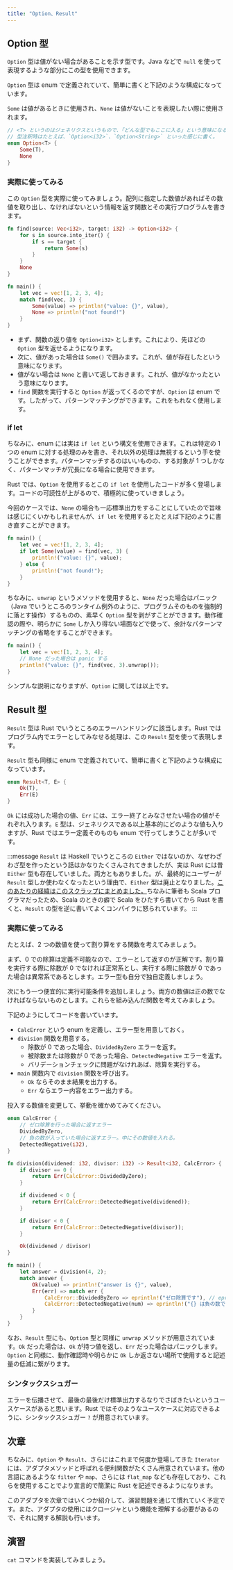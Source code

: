 ```yaml
---
title: "Option、Result"
---
```


## Option 型

`Option` 型は値がない場合があることを示す型です。Java などで `null` を使って表現するような部分にこの型を使用できます。

`Option` 型は enum で定義されていて、簡単に書くと下記のような構成になっています。

`Some` は値があるときに使用され、`None` は値がないことを表現したい際に使用されます。

```rust
// <T> というのはジェネリクスというもので、「どんな型でもここに入る」という意味になる。
// 型注釈時はたとえば、`Option<i32>`、`Option<String>` といった感じに書く。
enum Option<T> {
    Some(T),
    None
}
```

### 実際に使ってみる

この `Option` 型を実際に使ってみましょう。配列に指定した数値があればその数値を取り出し、なければないという情報を返す関数とその実行プログラムを書きます。

```rust
fn find(source: Vec<i32>, target: i32) -> Option<i32> {
    for s in source.into_iter() {
        if s == target {
            return Some(s)
        }
    }
    None
}

fn main() {
    let vec = vec![1, 2, 3, 4];
    match find(vec, 3) {
        Some(value) => println!("value: {}", value),
        None => println!("not found!")
    }
}
```

- まず、関数の返り値を `Option<i32>` とします。これにより、先ほどの `Option` 型を返せるようになります。
- 次に、値があった場合は `Some()` で囲みます。これが、値が存在したという意味になります。
- 値がない場合は `None` と書いて返しておきます。これが、値がなかったという意味になります。
- `find` 関数を実行すると `Option` が返ってくるのですが、`Option` は enum です。したがって、パターンマッチングができます。これをもれなく使用します。

### if let

ちなみに、enum には実は `if let` という構文を使用できます。これは特定の 1 つの enum に対する処理のみを書き、それ以外の処理は無視するという手を使うことができます。パターンマッチするのはいいものの、する対象が 1 つしかなく、パターンマッチが冗長になる場合に使用できます。

Rust では、`Option` を使用するとこの `if let` を使用したコードが多く登場します。コードの可読性が上がるので、積極的に使っていきましょう。

今回のケースでは、`None` の場合も一応標準出力をすることにしていたので旨味は感じにくいかもしれませんが、`if let` を使用するとたとえば下記のように書き直すことができます。

```rust
fn main() {
    let vec = vec![1, 2, 3, 4];
    if let Some(value) = find(vec, 3) {
        println!("value: {}", value);
    } else {
        println!("not found!");
    }
}
```

ちなみに、`unwrap` というメソッドを使用すると、`None` だった場合はパニック（Java でいうところのランタイム例外のように、プログラムそのものを強制的に落とす操作）するものの、素早く `Option` 型を剥がすことができます。動作確認の際や、明らかに `Some` しか入り得ない場面などで使って、余計なパターンマッチングの省略をすることができます。

```rust
fn main() {
    let vec = vec![1, 2, 3, 4];
    // None だった場合は panic する
    println!("value: {}", find(vec, 3).unwrap());
}
```

シンプルな説明になりますが、`Option` に関しては以上です。

## Result 型

`Result` 型は Rust でいうところのエラーハンドリングに該当します。Rust ではプログラム内でエラーとしてみなせる処理は、この `Result` 型を使って表現します。

`Result` 型も同様に enum で定義されていて、簡単に書くと下記のような構成になっています。

```rust
enum Result<T, E> {
    Ok(T),
    Err(E)
}
```

`Ok` には成功した場合の値、`Err` には、エラー終了とみなさせたい場合の値がそれぞれ入ります。`E` 型は、ジェネリクスである以上基本的にどのような値も入りますが、Rust ではエラー定義そのものも enum で行ってしまうことが多いです。

:::message
`Result` は Haskell でいうところの `Either` ではないのか、なぜわざわざ型を作ったという話はかなりたくさんされてきましたが、実は Rust には昔 `Either` 型も存在していました。両方ともありました。が、最終的にユーザーが `Result` 型しか使わなくなったという理由で、`Either` 型は廃止となりました。[このあたりの経緯はこのスクラップにまとめました。](https://zenn.dev/helloyuki/scraps/e5af11fecac719)ちなみに筆者も Scala プログラマだったため、Scala のときの癖で Scala をひたすら書いてから Rust を書くと、`Result` の型を逆に書いてよくコンパイラに怒られています。
:::

### 実際に使ってみる

たとえば、2 つの数値を使って割り算をする関数を考えてみましょう。

まず、0 での除算は定義不可能なので、エラーとして返すのが正解です。割り算を実行する際に除数が 0 でなければ正常系とし、実行する際に除数が 0 であった場合は異常系であるとします。エラー型も自分で独自定義しましょう。

次にもう一つ便宜的に実行可能条件を追加しましょう。両方の数値は正の数でなければならないものとします。これらを組み込んだ関数を考えてみましょう。

下記のようにしてコードを書いています。

- `CalcError` という enum を定義し、エラー型を用意しておく。
- `division` 関数を用意する。
  - 除数が 0 であった場合、`DividedByZero` エラーを返す。
  - 被除数または除数が 0 であった場合、`DetectedNegative` エラーを返す。
  - バリデーションチェックに問題がなけれあば、除算を実行する。
- `main` 関数内で `division` 関数を呼び出す。
  - `Ok` ならそのまま結果を出力する。
  - `Err` ならエラー内容をエラー出力する。

投入する数値を変更して、挙動を確かめてみてください。

```rust
enum CalcError {
    // ゼロ除算を行った場合に返すエラー
    DividedByZero,
    // 負の数が入っていた場合に返すエラー。中にその数値を入れる。
    DetectedNegative(i32),
}

fn division(dividened: i32, divisor: i32) -> Result<i32, CalcError> {
    if divisor == 0 {
        return Err(CalcError::DividedByZero);
    }

    if dividened < 0 {
        return Err(CalcError::DetectedNegative(dividened));
    }

    if divisor < 0 {
        return Err(CalcError::DetectedNegative(divisor));
    }

    Ok(dividened / divisor)
}

fn main() {
    let answer = division(4, 2);
    match answer {
        Ok(value) => println!("answer is {}", value),
        Err(err) => match err {
            CalcError::DividedByZero => eprintln!("ゼロ除算です"), // eprintln! マクロはエラー出力をできる。
            CalcError::DetectedNegative(num) => eprintln!("{} は負の数です。負の数は入れられません。", num)
        }
    }
}
```

なお、`Result` 型にも、`Option` 型と同様に `unwrap` メソッドが用意されています。`Ok` だった場合は、`Ok` が持つ値を返し、`Err` だった場合はパニックします。`Option` と同様に、動作確認時や明らかに `Ok` しか返さない場所で使用すると記述量の低減に繋がります。

### シンタックスシュガー

エラーを伝播させて、最後の最後だけ標準出力するなりでさばきたいというユースケースがあると思います。Rust ではそのようなユースケースに対応できるように、シンタックスシュガー `?` が用意されています。

## 次章

ちなみに、`Option` や `Result`、さらにはこれまで何度か登場してきた `Iterator` には、アダプタメソッドと呼ばれる便利関数がたくさん用意されています。他の言語にあるような `filter` や `map`、さらには `flat_map` なども存在しており、これらを使用することでより宣言的で簡潔に Rust を記述できるようになります。

このアダプタを次章ではいくつか紹介して、演習問題を通じて慣れていく予定です。また、アダプタの使用にはクロージャという機能を理解する必要があるので、それに関する解説も行います。

## 演習

`cat` コマンドを実装してみましょう。
